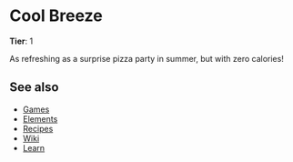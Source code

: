 # Cool Breeze

**Tier**: 1

As refreshing as a surprise pizza party in summer, but with zero calories!

## See also

* [Games](/wiki/games)
* [Elements](/wiki/elements)
* [Recipes](/wiki/recipes)
* [Wiki](/wiki/index)
* [Learn](/learn/index)
